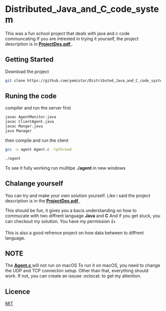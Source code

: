 # Distributed_Java_and_C_code_system

This was a fun school project that deals with java and c code communcating 
If you are intrested in trying it yourself, the project description is in 
[ **ProjectDes.pdf** ](https://github.com/yemistar/Distributed_Java_and_C_code_system/blob/main/ProjectDes.pdf).

## Getting Started
Download the project
```bash
git clone https://github.com/yemistar/Distributed_Java_and_C_code_system.git
```

## Runing the code

compiler and run the server first
```bash
javac AgentMonitor.java
javac ClientAgent.java
javac Manger.java
java Manager
```
then compile and run the client
```bash
gcc -o agent Agent.c -lpthread

./agent
```
To see it fully working run mulitlpe **./agent** in new windows

## Chalange yourself
You can try and make your own solution yourself.
Like i said the project description is in the [ **ProjectDes.pdf** ](https://github.com/yemistar/Distributed_Java_and_C_code_system/blob/main/ProjectDes.pdf).

This should be fun, it gives you a bacis understanding on how to commucate with two diffrent language **Java** and **C** 
And if you get stuck, you can checkout my solution. You have my permission :thumbsup: 

This is also a good refrence project on how data between to diffrent language.

## NOTE
The [ **Agent.c** ](https://github.com/yemistar/Distributed_Java_and_C_code_system/blob/main/Agent.c) will not run on macOS
To run it on macOS, you need to change the UDP and TCP connecton setup.
Other than that, everything should work.
If not, you can create an issuse :octocat: to get my attention.

## Licence
 [MIT](https://github.com/yemistar/Distributed_Java_and_C_code_system/blob/main/LICENSE.txt)
